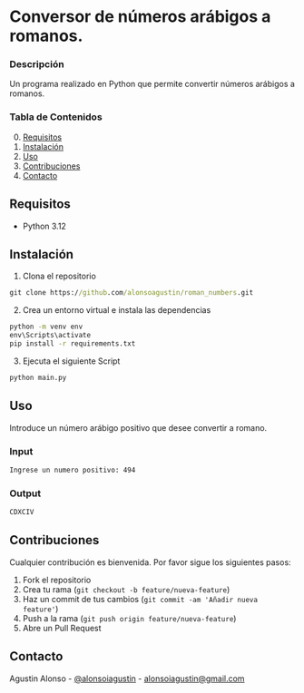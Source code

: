 # Conversor de números arábigos a romanos.

### Descripción

Un programa realizado en Python que permite convertir números arábigos a romanos.

### Tabla de Contenidos

0. [Requisitos](#requisitos)
1. [Instalación](#instalación)
2. [Uso](#uso)
3. [Contribuciones](#contribuciones)
4. [Contacto](#contacto)

## Requisitos

- Python 3.12

## Instalación

1. Clona el repositorio

```cmd
git clone https://github.com/alonsoagustin/roman_numbers.git
```

2. Crea un entorno virtual e instala las dependencias

```cmd
python -m venv env
env\Scripts\activate
pip install -r requirements.txt
```

3. Ejecuta el siguiente Script

```cmd
python main.py
```

## Uso

Introduce un número arábigo positivo que desee convertir a romano.

### Input

```cmd
Ingrese un numero positivo: 494
```

### Output

```cmd
CDXCIV
```

## Contribuciones

Cualquier contribución es bienvenida. Por favor sigue los siguientes pasos:

1. Fork el repositorio
2. Crea tu rama (`git checkout -b feature/nueva-feature`)
3. Haz un commit de tus cambios (`git commit -am 'Añadir nueva feature'`)
4. Push a la rama (`git push origin feature/nueva-feature`)
5. Abre un Pull Request

## Contacto

Agustin Alonso - [@alonsoiagustin](https://x.com/alonsoiagustin) - alonsoiagustin@gmail.com
